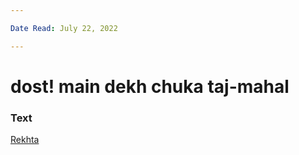 ```yaml
---

Date Read: July 22, 2022

---
```


# dost! main dekh chuka taj-mahal

### Text
[Rekhta](https://www.rekhta.org/nazms/taaj-mahal-kaifi-azmi-nazms?lang=ur)

